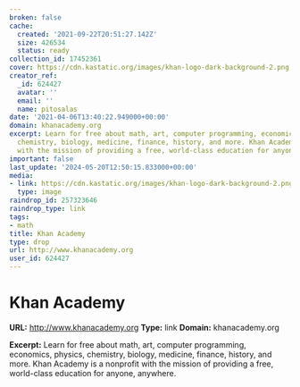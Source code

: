 ```yaml
---
broken: false
cache:
  created: '2021-09-22T20:51:27.142Z'
  size: 426534
  status: ready
collection_id: 17452361
cover: https://cdn.kastatic.org/images/khan-logo-dark-background-2.png
creator_ref:
  _id: 624427
  avatar: ''
  email: ''
  name: pitosalas
date: '2021-04-06T13:40:22.949000+00:00'
domain: khanacademy.org
excerpt: Learn for free about math, art, computer programming, economics, physics,
  chemistry, biology, medicine, finance, history, and more. Khan Academy is a nonprofit
  with the mission of providing a free, world-class education for anyone, anywhere.
important: false
last_update: '2024-05-20T12:50:15.833000+00:00'
media:
- link: https://cdn.kastatic.org/images/khan-logo-dark-background-2.png
  type: image
raindrop_id: 257323646
raindrop_type: link
tags:
- math
title: Khan Academy
type: drop
url: http://www.khanacademy.org
user_id: 624427
---
```


# Khan Academy

**URL:** http://www.khanacademy.org
**Type:** link
**Domain:** khanacademy.org

**Excerpt:** Learn for free about math, art, computer programming, economics, physics, chemistry, biology, medicine, finance, history, and more. Khan Academy is a nonprofit with the mission of providing a free, world-class education for anyone, anywhere.
